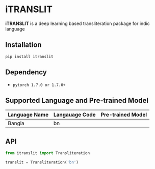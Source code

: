 # iTRANSLIT
__iTRANSLIT__ is a deep learning based transliteration package for indic language

## Installation
```pip install itranslit```

## Dependency
- `pytorch 1.7.0 or 1.7.0+`

## Supported Language and Pre-trained Model
| Language Name | Langauage Code | Pre-trained Model |
| --- | :-- | --: |
| Bangla | bn | []() |

## API

```py
from itranslit import Transliteration

translit = Transliteration('bn')

```